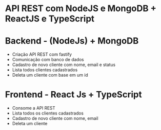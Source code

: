 # API REST com NodeJS e MongoDB + ReactJS e TypeScript

# Backend - (NodeJs) + MongoDB

* Criação API REST com fastify
* Comunicação com banco de dados
* Cadastro de novo cliente com nome, email e status
* Lista todos clientes cadastrados
* Deleta um cliente com base em um id

# Frontend - React Js + TypeScript

* Consome a API REST
* Lista todos os clientes cadastrados
* Cadastro de novo cliente com nome, email
* Deleta um cliente

